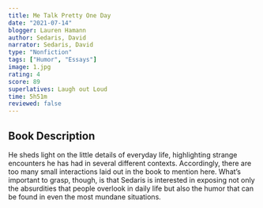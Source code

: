 ```yaml
---
title: Me Talk Pretty One Day
date: "2021-07-14"
blogger: Lauren Hamann
author: Sedaris, David
narrator: Sedaris, David
type: "Nonfiction"
tags: ["Humor", "Essays"]
image: 1.jpg
rating: 4
score: 89
superlatives: Laugh out Loud
time: 5h51m
reviewed: false
---
```


## Book Description

He sheds light on the little details of everyday life, highlighting strange encounters he has had in several different contexts. Accordingly, there are too many small interactions laid out in the book to mention here. What’s important to grasp, though, is that Sedaris is interested in exposing not only the absurdities that people overlook in daily life but also the humor that can be found in even the most mundane situations.
